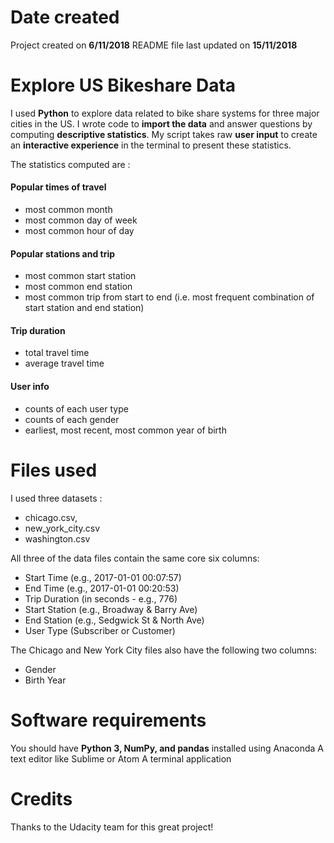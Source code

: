 # Date created
Project created on **6/11/2018**
README file last updated on **15/11/2018**

# Explore US Bikeshare Data
I used **Python** to explore data related to bike share systems for three major cities in the US. I wrote code to **import the data** and answer questions by computing **descriptive statistics**. My script takes raw **user input** to create an **interactive experience** in the terminal to present these statistics.

The statistics computed are :
#### Popular times of travel
* most common month
* most common day of week
* most common hour of day

#### Popular stations and trip
* most common start station 
* most common end station
* most common trip from start to end (i.e. most frequent combination of start station and end station)

#### Trip duration 
* total travel time
* average travel time

#### User info
* counts of each user type
* counts of each gender
* earliest, most recent, most common year of birth

# Files used
I used three datasets : 
* chicago.csv,
* new_york_city.csv
* washington.csv

All three of the data files contain the same core six columns:
* Start Time (e.g., 2017-01-01 00:07:57)
* End Time  (e.g., 2017-01-01 00:20:53)
* Trip Duration (in seconds - e.g., 776)
* Start Station  (e.g., Broadway & Barry Ave)
* End Station  (e.g., Sedgwick St & North Ave)
* User Type (Subscriber or Customer)

The Chicago and New York City files also have the following two columns:
* Gender
* Birth Year

# Software requirements
You should have **Python 3, NumPy, and pandas** installed using Anaconda
A text editor like Sublime or Atom
A terminal application

# Credits
Thanks to the Udacity team for this great project!